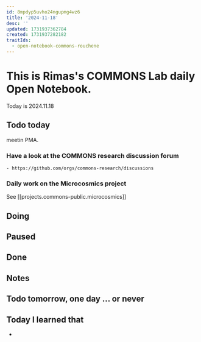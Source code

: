 ```yaml
---
id: 8mpdyp5uvho24ngupmg4wz6
title: '2024-11-18'
desc: ''
updated: 1731937362784
created: 1731937282182
traitIds:
  - open-notebook-commons-rouchene
---
```




# This is Rimas's COMMONS Lab daily Open Notebook.

Today is 2024.11.18

## Todo today
meetin PMA.

### Have a look at the COMMONS research discussion forum
    - https://github.com/orgs/commons-research/discussions

### Daily work on the Microcosmics project

See [[projects.commons-public.microcosmics]]


###
###

## Doing

## Paused

## Done

## Notes

## Todo tomorrow, one day ... or never 


###
###


## Today I learned that

- 